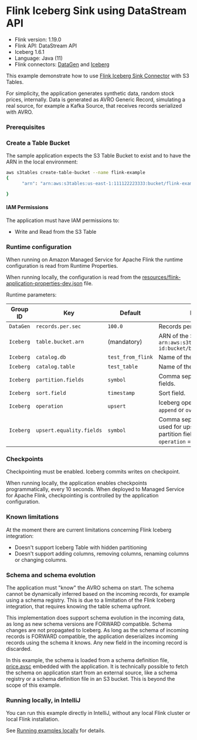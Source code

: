 # Flink Iceberg Sink using DataStream API

* Flink version: 1.19.0
* Flink API: DataStream API
* Iceberg 1.6.1
* Language: Java (11)
* Flink connectors: [DataGen](https://nightlies.apache.org/flink/flink-docs-release-1.20/docs/connectors/datastream/datagen/) 
   and [Iceberg](https://iceberg.apache.org/docs/latest/flink/)

This example demonstrate how to use
[Flink Iceberg Sink Connector](https://iceberg.apache.org/docs/latest/flink-writes/) with S3 Tables.

For simplicity, the application generates synthetic data, random stock prices, internally. 
Data is generated as AVRO Generic Record, simulating a real source, for example a Kafka Source, that receives records 
serialized with AVRO.

### Prerequisites

### Create a Table Bucket
The sample application expects the S3 Table Bucket to exist and to have the ARN in the local environment:
```bash
aws s3tables create-table-bucket --name flink-example
{
      "arn": "arn:aws:s3tables:us-east-1:111122223333:bucket/flink-example"

}
```


#### IAM Permissions

The application must have IAM permissions to:
* Write and Read from the S3 Table

### Runtime configuration

When running on Amazon Managed Service for Apache Flink the runtime configuration is read from Runtime Properties.

When running locally, the configuration is read from the
[resources/flink-application-properties-dev.json](./src/main/resources/flink-application-properties-dev.json) file.

Runtime parameters:

| Group ID  | Key                      | Default           | Description                                                                                                         |
|-----------|--------------------------|-------------------|---------------------------------------------------------------------------------------------------------------------|
| `DataGen` | `records.per.sec`        | `100.0`           | Records per second generated.                                                                                       |
| `Iceberg` | `table.bucket.arn`       | (mandatory)       | ARN of the S3 bucket, e.g., `arn:aws:s3tables:region:account-id:bucket/bucket-name`                                 |
| `Iceberg` | `catalog.db`             | `test_from_flink` | Name of the S3 table database.                                                                                      |
| `Iceberg` | `catalog.table`          | `test_table`      | Name of the S3 table.                                                                                               |
| `Iceberg` | `partition.fields`       | `symbol`          | Comma separated list of partition fields.                                                                           |
| `Iceberg` | `sort.field`             | `timestamp`       | Sort field.                                                                                                         |
| `Iceberg` | `operation`              | `upsert`          | Iceberg operation. One of `upsert`, `append` or `overwrite`.                                                        |
| `Iceberg` | `upsert.equality.fields` | `symbol`          | Comma separated list of fields used for upsert. It must match partition fields. Required if `operation` = `upsert`. |

### Checkpoints

Checkpointing must be enabled. Iceberg commits writes on checkpoint.

When running locally, the application enables checkpoints programmatically, every 10 seconds.
When deployed to Managed Service for Apache Flink, checkpointing is controlled by the application configuration.


### Known limitations

At the moment there are current limitations concerning Flink Iceberg integration:
* Doesn't support Iceberg Table with hidden partitioning
* Doesn't support adding columns, removing columns, renaming columns or changing columns.

### Schema and schema evolution

The application must "know" the AVRO schema on start. 
The schema cannot be dynamically inferred based on the incoming records, for example using a schema registry. 
This is due to a limitation of the Flink Iceberg integration, that requires knowing the table schema upfront.

This implementation does support schema evolution in the incoming data, as long as new schema versions are FORWARD compatible.
Schema changes are not propagated to Iceberg. 
As long as the schema of incoming records is FORWARD compatible, the application deserializes incoming records using
the schema it knows. Any new field in the incoming record is discarded.

In this example, the schema is loaded from a schema definition file, [price.avsc](./src/main/resources/price.avsc) embedded 
with the application. 
It is technically possible to fetch the schema on application start from an external source, like a schema registry or a
schema definition file in an S3 bucket. This is beyond the scope of this example.

### Running locally, in IntelliJ

You can run this example directly in IntelliJ, without any local Flink cluster or local Flink installation.

See [Running examples locally](https://github.com/nicusX/amazon-managed-service-for-apache-flink-examples/blob/main/java/running-examples-locally.md) for details.
